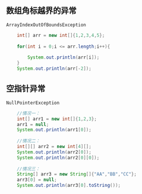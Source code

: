 ## 数组角标越界的异常

`ArrayIndexOutOfBoundsException`

```java
	int[] arr = new int[]{1,2,3,4,5};
		
	for(int i = 0;i <= arr.length;i++){
        
		System.out.println(arr[i]);
	}
	System.out.println(arr[-2]);
```

## 空指针异常

`NullPointerException`

```java
	//情况一：
	int[] arr1 = new int[]{1,2,3};
	arr1 = null;
	System.out.println(arr1[0]);
		
	//情况二：
	int[][] arr2 = new int[4][];
	System.out.println(arr2[0]);
	System.out.println(arr2[0][0]);
		
	//情况三：
	String[] arr3 = new String[]{"AA","BB","CC"};
	arr3[0] = null;
	System.out.println(arr3[0].toString());
```
